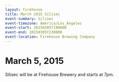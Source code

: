 ```yaml
---
layout: firehouse
title: March 2015 Silisec
event-summary: Silisec
event-timezone: America/Los_Angeles
event-start: 20150305T190000
event-end: 20150305T230000
event-location: Firehouse Brewing Company
---
```


# March 5, 2015

Silisec will be at Firehouse Brewery and starts at 7pm.
